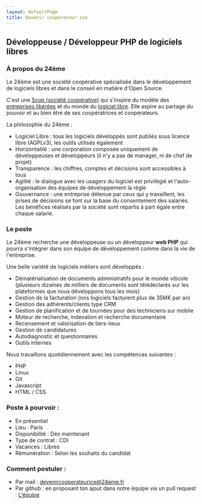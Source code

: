 ```yaml
---
layout: defaultPage
title: Devenir coopérateur⋅ice
---
```


## Développeuse / Développeur PHP de logiciels libres

### À propos du 24ème

Le 24ème est une société coopérative spécialisée dans le développement de logiciels libres et dans le conseil en matière d'Open Source.  

C'est une [Scop (société coopérative)](https://www.les-scop.coop/interface-pedagogique/) qui s'inspire du modèle des [entreprises libérées](https://www.organisationslibérées.fr/) et du monde du [logiciel libre](https://www.gnu.org/philosophy/free-sw.fr.html). Elle aspire au partage du pouvoir et au bien être de ses coopératrices et coopérateurs.  

La philosophie du 24ème :

 - Logiciel Libre : tous les logiciels développés sont publiés sous licence libre (AGPLv3), les outils utilisés également
 - Horizontalité : une corporation composée uniquement de développeuses et développeurs  (il n'y a pas de manager, ni de chef de projet)
 - Transparence : les chiffres, comptes et décisions sont accessibles à tous
 - Agilité : le dialogue avec les usagers du logiciel est privilégié et l'auto-organisation des équipes de développement la règle
 - Gouvernance : une entreprise détenue par ceux qui y travaillent, les prises de décisions se font sur la base du consentement des salariés. Les bénéfices réalisés par la société sont répartis à part égale entre chaque salarié.

### Le poste

Le 24ème recherche une développeuse ou un développeur **web PHP** qui pourra s'intégrer dans son équipe de développement comme dans la vie de l'entreprise.

Une belle variété de logiciels métiers sont développés :

 - Dématérialisation de documents administratifs pour le monde viticole (plusieurs dizaines de milliers de documents sont télédéclarés sur les  plateformes que nous développons tous les mois)
 - Gestion de la facturation (nos logiciels facturent plus de 35M€ par an)
 - Gestion des adhérents/clients type CRM
 - Gestion de planification et de tournées pour des techniciens sur mobile
 - Moteur de recherche, indexation et recherche documentaire
 - Recensement et valorisation de tiers-lieux
 - Gestion de candidatures
 - Autodiagnostic et questionnaires
 - Outils internes

Nous travaillons quotidiennement avec les compétences suivantes :

 - PHP
 - Linux
 - Git
 - Javascript
 - HTML / CSS

### Poste à pourvoir :

 - En présentiel 
 - Lieu : Paris 
 - Disponibilité : Dès maintenant
 - Type de contrat : CDI
 - Vacances : Libres
 - Rémunération : Selon les souhaits du candidat

### Comment postuler :

 - Par mail : [devenircooperateurice@24eme.fr](mailto:devenircooperateurice@24eme.fr)
 - Par github : en proposant ton ajout dans notre équipe via un pull request :  [L'équipe](https://github.com/24eme/24eme.fr/blob/master/_config.yml#L11)
